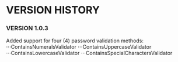 # VERSION HISTORY

### VERSION 1.0.3

Added support for four (4) password validation methods:
⋅⋅⋅ContainsNumeralsValidator
⋅⋅⋅ContainsUppercaseValidator
⋅⋅⋅ContainsLowercaseValidator
⋅⋅⋅ContainsSpecialCharactersValidator